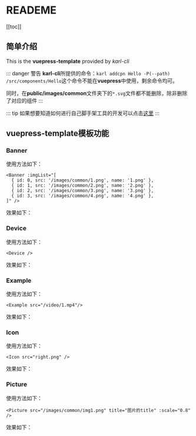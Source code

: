 # READEME

[[toc]]

## 简单介绍

This is the **vuepress-template** provided by *karl-cli*

::: danger 警告
**karl-cli**所提供的命令：`karl addcpn Hello -P(--path) /src/components/Hello`这个命令不能在**vuepress**中使用，剩余命令均可。

同时，在**public/images/common**文件夹下的`*.svg`文件都不能删除，除非删除了对应的组件
:::

::: tip 
如果想要知道如何进行自己脚手架工具的开发可以点击[这里]()
:::

## vuepress-template模板功能

### Banner
使用方法如下：
``` vue
<Banner :imgList="[
  { id: 0, src: '/images/common/1.png', name: '1.png' },
  { id: 1, src: '/images/common/2.png', name: '2.png' },
  { id: 2, src: '/images/common/3.png', name: '3.png' },
  { id: 3, src: '/images/common/4.png', name: '4.png' },
]" />
```

效果如下：

<Banner :imgList="[
  { id: 0, src: '/images/common/img1.png', name: 'img1.png' },
  { id: 1, src: '/images/common/img2.png', name: 'img2.png' },
  { id: 2, src: '/images/common/img3.png', name: 'img3.png' },
  { id: 3, src: '/images/common/img4.png', name: 'img4.png' },
]" />


### Device
使用方法如下：
``` vue
<Device />
```

效果如下：

<Device />

### Example
使用方法如下：
``` vue
<Example src="/video/1.mp4"/>
```

效果如下：

<Example src="/video/1.mp4"/>

### Icon
使用方法如下：
``` vue
<Icon src="right.png" />
```

效果如下：

<Icon src="right.png" />

### Picture
使用方法如下：
``` vue
<Picture src="/images/common/img1.png" title="图片的title" :scale="0.8" />
```

效果如下：

<Picture src="/images/common/img1.png" title="图片的title" :scale="0.8" />